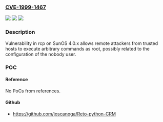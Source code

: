 ### [CVE-1999-1467](https://cve.mitre.org/cgi-bin/cvename.cgi?name=CVE-1999-1467)
![](https://img.shields.io/static/v1?label=Product&message=n%2Fa&color=blue)
![](https://img.shields.io/static/v1?label=Version&message=n%2Fa&color=blue)
![](https://img.shields.io/static/v1?label=Vulnerability&message=n%2Fa&color=brighgreen)

### Description

Vulnerability in rcp on SunOS 4.0.x allows remote attackers from trusted hosts to execute arbitrary commands as root, possibly related to the configuration of the nobody user.

### POC

#### Reference
No PoCs from references.

#### Github
- https://github.com/joscanoga/Reto-python-CRM

